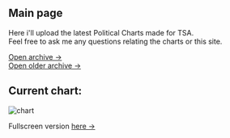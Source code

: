 <link rel="stylesheet" href="assets/css/style.css">
<!-- STYLES ABOVE - DO NOT REMOVE -->

## Main page
Here i'll upload the latest Political Charts made for TSA.\
Feel free to ask me any questions relating the charts or this site.

[Open archive →](ArchivePage.md)\
[Open older archive →](OlderArchive.md)


## Current chart:
<img src="https://miiiiiilaaaan.github.io/PoliticalChart/chart.png" alt="chart">

Fullscreen version [here →](https://miiiiiilaaaan.github.io/PoliticalChart/chart.png)



<!-- STYLES - DO NOT REMOVE -->
<link rel="stylesheet" href="assets/css/style.css">

